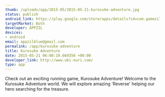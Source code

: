 ```yaml
--- 
thumb: /uploads/app/2015-05/2015-05-21-kurosuke-adventure.jpg
status: publish
android_link: https://play.google.com/store/apps/details?id=com.gamezil.kurosukeadventure
targetMarket: Both
developer: APPZIL
devices: 
- android
email: appzilblue@gmail.com
permalink: /app/kurosuke-adventure
title: Kurosuke Adventure
date: 2015-05-21 06:08:19.669356 +00:00
developer_link: http://www.ubi-nuri.com/
type: app
---
```


Check out an exciting running game, Kurosuke Adventure!
Welcome to the Kurosuke Adventure world.
We will explore amazing 'Reverse' helping our hero searching for the treasure.
